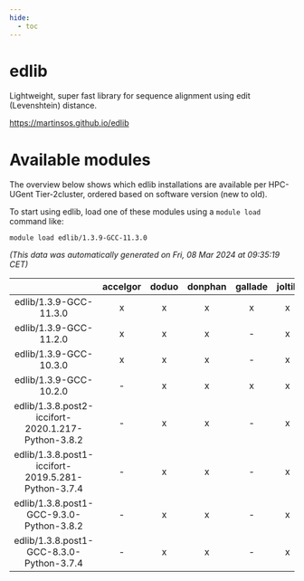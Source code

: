 ```yaml
---
hide:
  - toc
---
```


edlib
=====


Lightweight, super fast library for sequence alignment using edit (Levenshtein) distance.

https://martinsos.github.io/edlib
# Available modules


The overview below shows which edlib installations are available per HPC-UGent Tier-2cluster, ordered based on software version (new to old).

To start using edlib, load one of these modules using a `module load` command like:

```shell
module load edlib/1.3.9-GCC-11.3.0
```

*(This data was automatically generated on Fri, 08 Mar 2024 at 09:35:19 CET)*  

| |accelgor|doduo|donphan|gallade|joltik|skitty|
| :---: | :---: | :---: | :---: | :---: | :---: | :---: |
|edlib/1.3.9-GCC-11.3.0|x|x|x|x|x|x|
|edlib/1.3.9-GCC-11.2.0|x|x|x|-|x|x|
|edlib/1.3.9-GCC-10.3.0|x|x|x|-|x|x|
|edlib/1.3.9-GCC-10.2.0|-|x|x|x|x|x|
|edlib/1.3.8.post2-iccifort-2020.1.217-Python-3.8.2|-|x|x|-|x|-|
|edlib/1.3.8.post1-iccifort-2019.5.281-Python-3.7.4|-|x|x|-|x|-|
|edlib/1.3.8.post1-GCC-9.3.0-Python-3.8.2|-|x|x|-|x|x|
|edlib/1.3.8.post1-GCC-8.3.0-Python-3.7.4|-|x|x|-|x|x|
